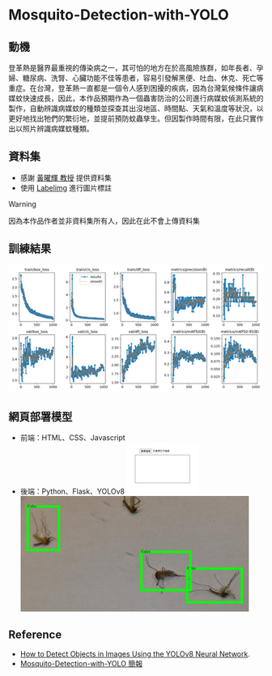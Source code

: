 # Mosquito-Detection-with-YOLO

## 動機
登革熱是醫界最重視的傳染病之一，其可怕的地方在於高風險族群，如年長者、孕婦、糖尿病、洗腎、心臟功能不佳等患者，容易引發解黑便、吐血、休克、死亡等重症。在台灣，登革熱一直都是一個令人感到困擾的疾病，因為台灣氣候條件讓病媒蚊快速成長，因此，本作品預期作為一個蟲害防治的公司進行病媒蚊偵測系統的製作，自動辨識病媒蚊的種類並探查其出沒地區、時間點、天氣和溫度等狀況，以更好地找出牠們的繁衍地，並提前預防蚊蟲孳生。但因製作時間有限，在此只實作出以照片辨識病媒蚊種類。

## 資料集
- 感謝 [黃曜輝 教授](https://www.im.fju.edu.tw/%E9%BB%83%E6%9B%9C%E8%BC%9D/) 提供資料集 
- 使用 [Labelimg](https://github.com/HumanSignal/labelImg/releases) 進行圖片標註
> [!WARNING]  
> 因為本作品作者並非資料集所有人，因此在此不會上傳資料集

## 訓練結果
![image](model/runs/detect/train2/results.png)

## 網頁部署模型
- 前端：HTML、CSS、Javascript
- 後端：Python、Flask、YOLOv8
![image](home.png)
![image](detect.png)

## Reference
- [How to Detect Objects in Images Using the YOLOv8 Neural Network](https://www.freecodecamp.org/news/how-to-detect-objects-in-images-using-yolov8/).
- [Mosquito-Detection-with-YOLO 簡報](https://drive.google.com/file/d/1_8xXwbp8ekniYjBi5ekNqXFr5FOIFzVa/view?usp=sharing)
